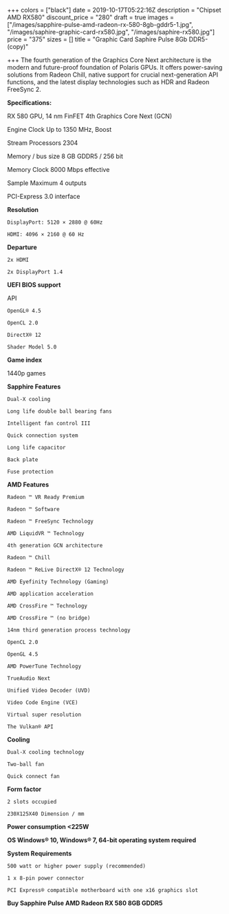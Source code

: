 +++
colors = ["black"]
date = 2019-10-17T05:22:16Z
description = "Chipset AMD RX580"
discount_price = "280"
draft = true
images = ["/images/sapphire-pulse-amd-radeon-rx-580-8gb-gddr5-1.jpg", "/images/saphire-graphic-card-rx580.jpg", "/images/saphire-rx580.jpg"]
price = "375"
sizes = []
title = "Graphic Card Saphire Pulse 8Gb DDR5-(copy)"

+++
The fourth generation of the Graphics Core Next architecture is the modern and future-proof foundation of Polaris GPUs. It offers power-saving solutions from Radeon Chill, native support for crucial next-generation API functions, and the latest display technologies such as HDR and Radeon FreeSync 2.

**Specifications:**

RX 580 GPU, 14 nm FinFET 4th Graphics Core Next (GCN)

Engine Clock Up to 1350 MHz, Boost

Stream Processors 2304

Memory / bus size 8 GB GDDR5 / 256 bit

Memory Clock 8000 Mbps effective

Sample Maximum 4 outputs

PCI-Express 3.0 interface

**Resolution**

    DisplayPort: 5120 × 2880 @ 60Hz

    HDMI: 4096 × 2160 @ 60 Hz

**Departure**

    2x HDMI

    2x DisplayPort 1.4

**UEFI BIOS support**

API

    OpenGL® 4.5

    OpenCL 2.0

    DirectX® 12

    Shader Model 5.0

**Game index**

1440p games

**Sapphire Features**

    Dual-X cooling

    Long life double ball bearing fans

    Intelligent fan control III

    Quick connection system

    Long life capacitor

    Back plate

    Fuse protection

**AMD Features**

    Radeon ™ VR Ready Premium

    Radeon ™ Software

    Radeon ™ FreeSync Technology

    AMD LiquidVR ™ Technology

    4th generation GCN architecture

    Radeon ™ Chill

    Radeon ™ ReLive DirectX® 12 Technology

    AMD Eyefinity Technology (Gaming)

    AMD application acceleration

    AMD CrossFire ™ Technology

    AMD CrossFire ™ (no bridge)

    14nm third generation process technology

    OpenCL 2.0

    OpenGL 4.5

    AMD PowerTune Technology

    TrueAudio Next

    Unified Video Decoder (UVD)

    Video Code Engine (VCE)

    Virtual super resolution

    The Vulkan® API

**Cooling**

    Dual-X cooling technology

    Two-ball fan

    Quick connect fan

**Form factor**

    2 slots occupied

    230X125X40 Dimension / mm

**Power consumption <225W**

**OS Windows® 10, Windows® 7, 64-bit operating system required**

**System Requirements**

    500 watt or higher power supply (recommended)

    1 x 8-pin power connector

    PCI Express® compatible motherboard with one x16 graphics slot

**Buy Sapphire Pulse AMD Radeon RX 580 8GB GDDR5**